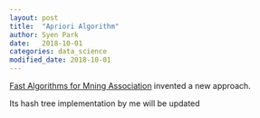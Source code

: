 ```yaml
---
layout: post
title:  "Apriori Algorithm"
author: Syen Park
date:   2018-10-01
categories: data_science
modified_date: 2018-10-01
---
```


[Fast Algorithms for Mning Association](http://www.vldb.org/conf/1994/P487.PDF) invented a new approach.

Its hash tree implementation by me will be updated
